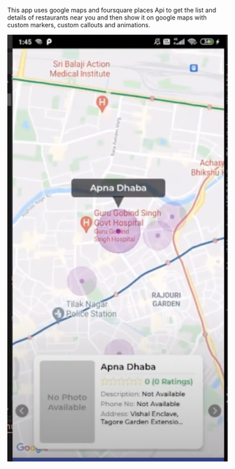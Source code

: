 This app uses google maps and foursquare places Api to get the list and details of restaurants near you and then show it on google maps with custom markers, custom callouts and animations.

![Alt text](./screenshot.png?raw=true "Optional Title")
